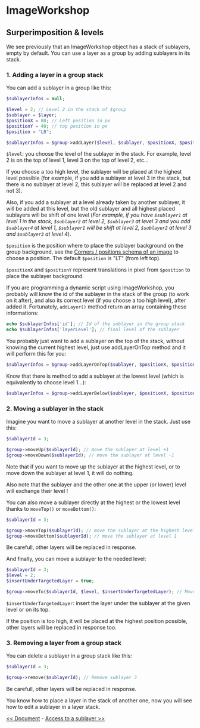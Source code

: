 # ImageWorkshop

## Surperimposition & levels

We see previously that an ImageWorkshop object has a stack of sublayers, empty by default. You can use a layer as a group by adding sublayers in its stack.

### 1. Adding a layer in a group stack

You can add a sublayer in a group like this:

```php
$sublayerInfos = null;

$level = 2; // Level 2 in the stack of $group
$sublayer = $layer;
$positionX = 80; // Left position in px
$positionY = 40; // top position in px
$position = "LB";

$sublayerInfos = $group->addLayer($level, $sublayer, $positionX, $positionY, $position);
```

`$level`: you choose the level of the sublayer in the stack. For example, level 2 is on the top of level 1, level 3 on the top of level 2, etc...

If you choose a too high level, the sublayer will be placed at the highest level possible (for example, if you add a sublayer at level 3 in the stack, but there is no sublayer at level 2, this sublayer will be replaced at level 2 and not 3).

Also, if you add a sublayer at a level already taken by another sublayer, it will be added at this level, but the old sublayer and all highest placed sublayers will be shift of one level (*For example, if you have `$sublayer1` at level 1 in the stack, `$sublayer2` at level 2, `$sublayer3` at level 3 and you add `$sublayer4` at level 1, `$sublayer1` will be shift at level 2, `$sublayer2` at level 3 and `$sublayer3` at level 4*).

`$position` is the position where to place the sublayer background on the group background, see the [Corners / positions schema of an image](corners-schema-image.md) to choose a position. The default `$position` is "LT" (from left top).

`$positionX` and `$positionY` represent translations in pixel from `$position` to place the sublayer background.

If you are programming a dynamic script using ImageWorkshop, you probably will know the id of the sublayer in the stack of the group (to work on it after), and also its correct level (if you choose a too high level), after added it.
Fortunately, `addLayer()` method return an array containing these informations:

```php
echo $sublayerInfos['id']; // Id of the sublayer in the group stack
echo $sublayerInfos['layerLevel']; // final level of the sublayer
```

You probably just want to add a sublayer on the top of the stack, without knowing the current highest level, just use addLayerOnTop method and it will perform this for you:

```php
$sublayerInfos = $group->addLayerOnTop($sublayer, $positionX, $positionY, $position);
```

Know that there is method to add a sublayer at the lowest level (which is equivalently to choose level 1...):

```php
$sublayerInfos = $group->addLayerBelow($sublayer, $positionX, $positionY, $position);
```

### 2. Moving a sublayer in the stack

Imagine you want to move a sublayer at another level in the stack. Just use this:

```php
$sublayerId = 3;

$group->moveUp($sublayerId); // move the sublayer at level +1
$group->moveDown($sublayerId); // move the sublayer at level -1
```

Note that if you want to move up the sublayer at the highest level, or to move down the sublayer at level 1, it will do nothing.

Also note that the sublayer and the other one at the upper (or lower) level will exchange their level !

You can also move a sublayer directly at the highest or the lowest level thanks to `moveTop()` or `moveBottom()`:

```php
$sublayerId = 3;

$group->moveTop($sublayerId); // move the sublayer at the highest level
$group->moveBottom($sublayerId); // move the sublayer at level 1
```

Be carefull, other layers will be replaced in response.

And finally, you can move a sublayer to the needed level:

```php
$sublayerId = 3;
$level = 2;
$insertUnderTargetedLayer = true;

$group->moveTo($sublayerId, $level, $insertUnderTargetedLayer); // Move sublayer 3 to level 2
```

`$insertUnderTargetedLayer`: insert the layer under the sublayer at the given level or on its top.

If the position is too high, it will be placed at the highest position possible, other layers will be replaced in response too.

### 3. Removing a layer from a group stack

You can delete a sublayer in a group stack like this:

```php
$sublayerId = 3;

$group->remove($sublayerId); // Remove sublayer 3
```

Be carefull, other layers will be replaced in response.

You know how to place a layer in the stack of another one, now you will see how to edit a sublayer in a layer stack.

[<< Document](document.md) - [Access to a sublayer >>](access-sublayer.md)
